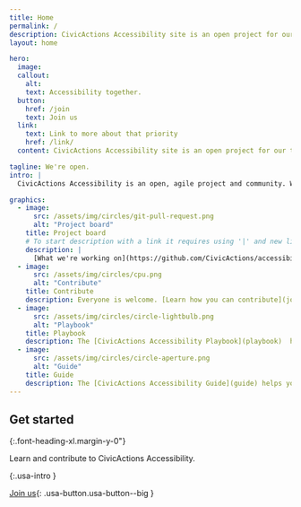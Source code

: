 ```yaml
---
title: Home
permalink: /
description: CivicActions Accessibility site is an open project for our team members and those who work for digital inclusion.
layout: home

hero:
  image: 
  callout:
    alt: 
    text: Accessibility together.
  button:
    href: /join
    text: Join us
  link:
    text: Link to more about that priority
    href: /link/
  content: CivicActions Accessibility site is an open project for our team members and those who work for digital inclusion. We want this resource to be useful to our team, our clients, our partners, but also people who want to improve accessibility on the web.

tagline: We're open.
intro: |
  CivicActions Accessibility is an open, agile project and community. We work iteratively, in public. [Learn more about our open practices.](open)

graphics:
  - image:
      src: /assets/img/circles/git-pull-request.png
      alt: "Project board"
    title: Project board
    # To start description with a link it requires using '|' and new line.
    description: |
      [What we're working on](https://github.com/CivicActions/accessibility/projects/1).
  - image:
      src: /assets/img/circles/cpu.png
      alt: "Contribute"
    title: Contribute
    description: Everyone is welcome. [Learn how you can contribute](join) to CivicActions Accessibility.
  - image:
      src: /assets/img/circles/circle-lightbulb.png
      alt: "Playbook"
    title: Playbook
    description: The [CivicActions Accessibility Playbook](playbook)  helps you get started making government digital services more accessible.
  - image:
      src: /assets/img/circles/circle-aperture.png
      alt: "Guide"
    title: Guide
    description: The [CivicActions Accessibility Guide](guide) helps you learn more about making government digital services more accessible.
---
```


## Get started

{:.font-heading-xl.margin-y-0"}

Learn and contribute to CivicActions Accessibility.

{:.usa-intro }

[Join us](join){: .usa-button.usa-button--big }
